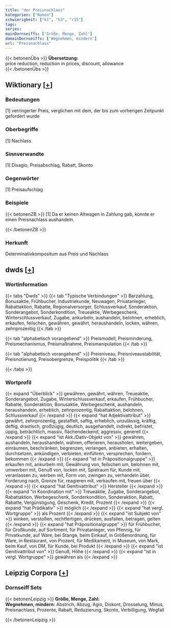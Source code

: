 ```yaml
---
title: "der Preisnachlass"
kategorien: ["Nomen"]
schwierigkeit: ["k1", "h3", "r15"]
tags:
series:
mainDornseiffs: ['Größe, Menge, Zahl']
domainDornseiffs: ['Wegnehmen, mindern']
url: "Preisnachlass"
---
```


{{< betonenÜbs >}}
**Übersetzung:**  
price reduction, reduction in prices, discount, allowance  
{{< /betonenÜbs >}}

## Wiktionary [[+](https://de.wiktionary.org/wiki/Preisnachlass)]

### Bedeutungen
[1] verringerter Preis, verglichen mit dem, der bis zum vorherigen Zeitpunkt gefordert wurde  

### Oberbegriffe
[1] Nachlass  

### Sinnverwandte
[1] Disagio, Preisabschlag, Rabatt, Skonto  

### Gegenwörter
[1] Preisaufschlag  

### Beispiele
{{< betonenZB >}}
[1] Da er keinen Altwagen in Zahlung gab, konnte er einen Preisnachlass aushandeln.  

{{< /betonenZB >}}
### Herkunft
Determinativkompositum aus Preis und Nachlass  



## dwds [[+](https://www.dwds.de/wb/Preisnachlass)]

### Wortinformation
{{< tabs "Dwds" >}}
{{< tab "Typische Verbindungen" >}}
Barzahlung, Bonusaktie, Frühbucher, Industriekunde, Neuwagen, Privatanleger, Rabattaktion, Rabatte, Regionalversorger, Schlussverkauf, Sonderaktion, Sonderangebot, Sonderkondition, Treueaktie, Werbegeschenk, Winterschlussverkauf, Zugabe, ankurbeln, aushandeln, belohnen, erheblich, erkaufen, feilschen, gewähren, gewährt, heraushandeln, locken, währen, zehnprozentig
{{< /tab >}}

{{< tab "alphabetisch vorangehend" >}}
Preismodell, Preisminderung, Preismechanismus, Preismaßnahme, Preismanipulation
{{< /tab >}}

{{< tab "alphabetisch vorangehend" >}}
Preisniveau, Preisniveaustabilität, Preisnotierung, Preisobergrenze, Preispolitik
{{< /tab >}}

{{< /tabs >}}

### Wortprofil
{{< expand "Überblick" >}} gewähren, gewährt, währen, Treueaktie, Sonderangebot, Zugabe, Winterschlussverkauf, erkaufen, Frühbucher, Rabatte, Sonderaktion, Bonusaktie, Werbegeschenk, aushandeln, heraushandeln, erheblich, zehnprozentig, Rabattaktion, belohnen, Schlussverkauf {{< /expand >}}
{{< expand "hat Adjektivattribut" >}} gewährt, zehnprozentig, gestaffelt, saftig, erheblich, unzulässig, kräftig, deftig, drastisch, großzügig, deutlich, ausgehandelt, indirekt, befristet, üppig, beträchtlich, massiv, flächendeckend, aggressiv, generell {{< /expand >}}
{{< expand "ist Akk./Dativ-Objekt von" >}} gewähren, aushandeln, heraushandeln, währen, offerieren, herausholen, weitergeben, einräumen, beschränken, begrenzen, verlangen, anbieten, erhalten, durchsetzen, ankündigen, verbieten, einführen, versprechen, fordern, bekommen {{< /expand >}}
{{< expand "ist in Präpositionalgruppe" >}} erkaufen mit, ankurbeln mit, Gewährung von, feilschen um, belohnen mit, umwerben mit, Genuß von, locken mit, Spielraum für, Kunde mit, veranlassen zu, werben mit, Form von, zwingen zu, verhandeln über, Forderung nach, Grenze für, reagieren mit, verkaufen mit, freuen über {{< /expand >}}
{{< expand "hat Genitivattribut" >}} Hersteller {{< /expand >}}
{{< expand "in Koordination mit" >}} Treueaktie, Zugabe, Sonderangebot, Rabattaktion, Werbegeschenk, Sonderkondition, Sonderaktion, Rabatt, Rabatte, Vergünstigung, Geschenk, Kredit, Prozent {{< /expand >}}
{{< expand "hat Prädikativ" >}} möglich {{< /expand >}}
{{< expand "hat vergl. Wortgruppe" >}} als Prozent {{< /expand >}}
{{< expand "ist Subjekt von" >}} winken, verstoßen, rechtfertigen, drücken, ausfallen, betragen, gelten {{< /expand >}}
{{< expand "hat Präpositionalgruppe" >}} für Frühbucher, für Großkunde, auf Sortiment, für Privatanleger, von Pfennig, für Privatkunde, auf Ware, bei Stange, beim Einkauf, in Größenordnung, für Ware, in Restaurant, von Prozent, für Medikament, in Museum, von Mark, beim Kauf, von DM, für Kunde, bei Produkt {{< /expand >}}
{{< expand "ist Genitivattribut von" >}} Genuß, Höhe {{< /expand >}}
{{< expand "ist in vergl. Wortgruppe" >}} gewähren als {{< /expand >}}

## Leipzig Corpora [[+](https://corpora.uni-leipzig.de/en/res?word=Preisnachlass&corpusId=deu_newscrawl-public_2018)]

### Dornseiff Sets
{{< betonenLeipzig >}}
**Größe, Menge, Zahl:**  
**Wegnehmen, mindern:** Abstrich, Abzug, Agio, Diskont, Drosselung, Minus, Preisnachlass, Prozente, Rabatt, Reduzierung, Skonto, Verbilligung, Wegfall  

{{< /betonenLeipzig >}}
